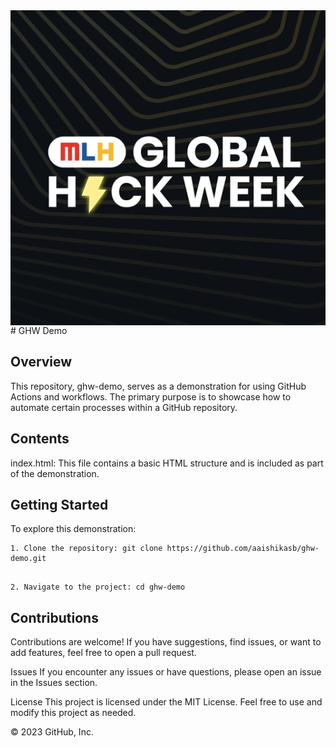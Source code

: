 
<div style="width: 100%; height: 0; padding-bottom: 100%; position: relative;">
    <img src="ghw.png" alt="OOP Image" style="position: absolute; width: 100%; height: 100%; object-fit: cover;">
</div>
# GHW Demo

## Overview
This repository, ghw-demo, serves as a demonstration for using GitHub Actions and workflows. The primary purpose is to showcase how to automate certain processes within a GitHub repository.

## Contents
index.html: This file contains a basic HTML structure and is included as part of the demonstration.

## Getting Started
To explore this demonstration:

```
1. Clone the repository: git clone https://github.com/aaishikasb/ghw-demo.git

```
```

2. Navigate to the project: cd ghw-demo
```

## Contributions
Contributions are welcome! If you have suggestions, find issues, or want to add features, feel free to open a pull request.

Issues
If you encounter any issues or have questions, please open an issue in the Issues section.

License
This project is licensed under the MIT License. Feel free to use and modify this project as needed.

© 2023 GitHub, Inc.